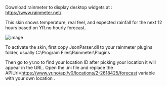 Download rainmeter to display desktop widgets at : https://www.rainmeter.net/

This skin shows temperature, real feel, and expected rainfall for the next 12 hours based on YR.no hourly forecast.

![image](https://github.com/user-attachments/assets/89259e88-1399-4253-97a3-edd1ed90dbd4)

To activate the skin, first copy JsonParser.dll to your rainmeter plugins folder, usually C:\Program Files\Rainmeter\Plugins

Then go to yr.no to find your location ID after picking your location it will appear in the URL. Open the .ini file and replace the 
APIUrl=https://www.yr.no/api/v0/locations/2-2618425/forecast
variable with your own location . 
